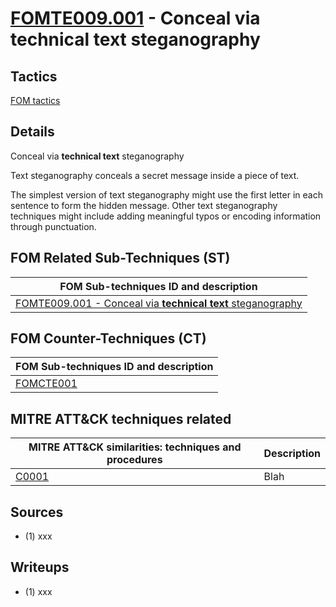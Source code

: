 # [FOMTE009.001](https://github.com/blue101010/FOM/blob/main/techniques/FOMTE009.001.md) - Conceal via **technical text** steganography


## Tactics

[FOM tactics](https://github.com/blue101010/FOM/blob/main/tactics/tactics.md)


## Details

Conceal via **technical text** steganography

Text steganography conceals a secret message inside a piece of text. 

The simplest version of text steganography might use the first letter in each sentence to form the hidden message. 
Other text steganography techniques might include adding meaningful typos or encoding information through punctuation.

## FOM Related Sub-Techniques (ST)

| FOM Sub-techniques ID and description  |
| --------------------------------------- |
| [FOMTE009.001 - Conceal via **technical text** steganography](https://github.com/blue101010/FOM/blob/main/countertechniques/FOMCTE001.md)   |


## FOM Counter-Techniques (CT)

| FOM Sub-techniques ID  and description  |
| --------------------------------------- |
| [FOMCTE001](https://github.com/blue101010/FOM/blob/main/countertechniques/FOMCTE001.md)   |


## MITRE ATT&CK techniques related

|  MITRE ATT&CK similarities: techniques and procedures |       Description               |
| ----------------------------------------------------- | ---------------------------------|
|  [C0001](https://attack.mitre.org/software/S0150/)  | Blah |



## Sources

 - (1) xxx

## Writeups

 - (1) xxx